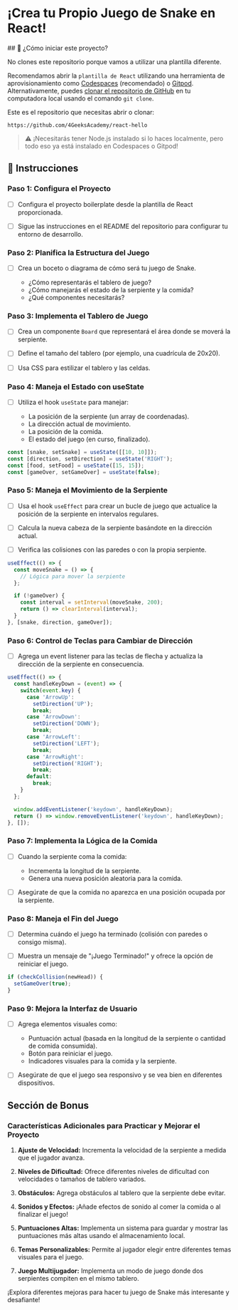 <!-- hide -->
# ¡Crea tu Propio Juego de Snake en React!
<!-- endhide -->

<onlyfor saas="false" withBanner="false">
## 🌱 ¿Cómo iniciar este proyecto?

No clones este repositorio porque vamos a utilizar una plantilla diferente.

Recomendamos abrir la `plantilla de React` utilizando una herramienta de aprovisionamiento como [Codespaces](https://4geeks.com/lesson/what-is-github-codespaces) (recomendado) o [Gitpod](https://4geeks.com/lesson/how-to-use-gitpod). Alternativamente, puedes [clonar el repositorio de GitHub](https://4geeks.com/how-to/github-clone-repository) en tu computadora local usando el comando `git clone`.

Este es el repositorio que necesitas abrir o clonar:

```
https://github.com/4GeeksAcademy/react-hello
```

> ⚠ ¡Necesitarás tener Node.js instalado si lo haces localmente, pero todo eso ya está instalado en Codespaces o Gitpod!

</onlyfor>

## 📝 Instrucciones

### Paso 1: Configura el Proyecto

- [ ] Configura el proyecto boilerplate desde la plantilla de React proporcionada.
  
- [ ] Sigue las instrucciones en el README del repositorio para configurar tu entorno de desarrollo.

### Paso 2: Planifica la Estructura del Juego

- [ ] Crea un boceto o diagrama de cómo será tu juego de Snake.

  - ¿Cómo representarás el tablero de juego?
  - ¿Cómo manejarás el estado de la serpiente y la comida?
  - ¿Qué componentes necesitarás?

### Paso 3: Implementa el Tablero de Juego

- [ ] Crea un componente `Board` que representará el área donde se moverá la serpiente.

- [ ] Define el tamaño del tablero (por ejemplo, una cuadrícula de 20x20).

- [ ] Usa CSS para estilizar el tablero y las celdas.

### Paso 4: Maneja el Estado con useState

- [ ] Utiliza el hook `useState` para manejar:

  - La posición de la serpiente (un array de coordenadas).
  - La dirección actual de movimiento.
  - La posición de la comida.
  - El estado del juego (en curso, finalizado).

```jsx
const [snake, setSnake] = useState([[10, 10]]);
const [direction, setDirection] = useState('RIGHT');
const [food, setFood] = useState([15, 15]);
const [gameOver, setGameOver] = useState(false);
```

### Paso 5: Maneja el Movimiento de la Serpiente

- [ ] Usa el hook `useEffect` para crear un bucle de juego que actualice la posición de la serpiente en intervalos regulares.

- [ ] Calcula la nueva cabeza de la serpiente basándote en la dirección actual.

- [ ] Verifica las colisiones con las paredes o con la propia serpiente.

```jsx
useEffect(() => {
  const moveSnake = () => {
    // Lógica para mover la serpiente
  };

  if (!gameOver) {
    const interval = setInterval(moveSnake, 200);
    return () => clearInterval(interval);
  }
}, [snake, direction, gameOver]);
```

### Paso 6: Control de Teclas para Cambiar de Dirección

- [ ] Agrega un event listener para las teclas de flecha y actualiza la dirección de la serpiente en consecuencia.

```jsx
useEffect(() => {
  const handleKeyDown = (event) => {
    switch(event.key) {
      case 'ArrowUp':
        setDirection('UP');
        break;
      case 'ArrowDown':
        setDirection('DOWN');
        break;
      case 'ArrowLeft':
        setDirection('LEFT');
        break;
      case 'ArrowRight':
        setDirection('RIGHT');
        break;
      default:
        break;
    }
  };

  window.addEventListener('keydown', handleKeyDown);
  return () => window.removeEventListener('keydown', handleKeyDown);
}, []);
```

### Paso 7: Implementa la Lógica de la Comida

- [ ] Cuando la serpiente coma la comida:

  - Incrementa la longitud de la serpiente.
  - Genera una nueva posición aleatoria para la comida.

- [ ] Asegúrate de que la comida no aparezca en una posición ocupada por la serpiente.

### Paso 8: Maneja el Fin del Juego

- [ ] Determina cuándo el juego ha terminado (colisión con paredes o consigo misma).

- [ ] Muestra un mensaje de "¡Juego Terminado!" y ofrece la opción de reiniciar el juego.

```jsx
if (checkCollision(newHead)) {
  setGameOver(true);
}
```

### Paso 9: Mejora la Interfaz de Usuario

- [ ] Agrega elementos visuales como:

  - Puntuación actual (basada en la longitud de la serpiente o cantidad de comida consumida).
  - Botón para reiniciar el juego.
  - Indicadores visuales para la comida y la serpiente.

- [ ] Asegúrate de que el juego sea responsivo y se vea bien en diferentes dispositivos.

## Sección de Bonus

### Características Adicionales para Practicar y Mejorar el Proyecto

1. **Ajuste de Velocidad:** Incrementa la velocidad de la serpiente a medida que el jugador avanza.

2. **Niveles de Dificultad:** Ofrece diferentes niveles de dificultad con velocidades o tamaños de tablero variados.

3. **Obstáculos:** Agrega obstáculos al tablero que la serpiente debe evitar.

4. **Sonidos y Efectos:** ¡Añade efectos de sonido al comer la comida o al finalizar el juego!

5. **Puntuaciones Altas:** Implementa un sistema para guardar y mostrar las puntuaciones más altas usando el almacenamiento local.

6. **Temas Personalizables:** Permite al jugador elegir entre diferentes temas visuales para el juego.

7. **Juego Multijugador:** Implementa un modo de juego donde dos serpientes compiten en el mismo tablero.

¡Explora diferentes mejoras para hacer tu juego de Snake más interesante y desafiante!
